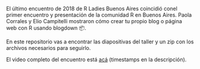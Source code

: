 El último encuentro de 2018 de R Ladies Buenos Aires coincidió conel primer encuentro y presentación de la comunidad R en Buenos Aires. Paola Corrales y Elio Campitelli mostraron cómo crear tu propio blog o página web con R usando blogdown 📦. 

En este repositorio vas a encontrar las diapositivas del taller y un zip con los archivos necesarios para seguirlo. 

El video completo del encuentro está [acá](https://www.youtube.com/watch?v=MvaG8sC8Me0) (timestamps en la descripción).